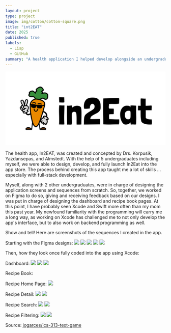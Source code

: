 ```yaml
---
layout: project
type: project
image: img/cotton/cotton-square.png
title: "int2EAT"
date: 2025
published: true
labels:
  - Lisp
  - GitHub
summary: "A health application I helped develop alongside an undergraduate team of 5 and 3 professors."
---
```


<img class="img-fluid" src="../img/intuEAT.png">

The health app, In2EAT, was created and concepted by Drs. Korpusik, Yazdansepas, and Almstedt. With the help of 5 undergraduates including myself, we were able to design, develop, and fully launch In2Eat into the app store. The process behind creating this app taught me a lot of skills ... especially with full-stack development. 

Myself, along with 2 other undergraduates, were in charge of designing the application screens and sequences from scratch. So, together, we worked on Figma to do so, giving and receiving feedback based on our designs. I was put in charge of designing the dashboard and recipe book pages. At this point, I have probably seen Xcode and Swift more often than my mom this past year. My newfound familiarity with the programming will carry me a long way, as working on Xcode has challenged me to not only develop the app's interface, but to also work on backend programming as well.

Show and tell! Here are screenshots of the sequences I created in the app. 

Starting with the Figma designs:
<img class="img-fluid" src="/Users/cat/Desktop/catportfoliosite/catbarnes.github.io/img/intuEAT SCs copy/in2Eat Figma/Screenshot 2025-01-29 at 5.34.42 PM.png">
<img class="img-fluid" src="/Users/cat/Desktop/catportfoliosite/catbarnes.github.io/img/intuEAT SCs copy/in2Eat Figma/Screenshot 2025-01-29 at 5.34.47 PM.png">
<img class="img-fluid" src="/Users/cat/Desktop/catportfoliosite/catbarnes.github.io/img/intuEAT SCs copy/in2Eat Figma/Screenshot 2025-01-29 at 5.34.54 PM.png">
<img class="img-fluid" src="/Users/cat/Desktop/catportfoliosite/catbarnes.github.io/img/intuEAT SCs copy/in2Eat Figma/Screenshot 2025-01-29 at 5.34.59 PM.png">
<img class="img-fluid" src="/Users/cat/Desktop/catportfoliosite/catbarnes.github.io/img/intuEAT SCs copy/in2Eat Figma/Screenshot 2025-01-29 at 5.35.14 PM.png">

Then, how they look once fully coded into the app using Xcode:

Dashboard:
<img class="img-fluid" src="/Users/cat/Desktop/catportfoliosite/catbarnes.github.io/img/intuEAT SCs copy/in2Eat App/DASHBOARD_BOTTOM.png">
<img class="img-fluid" src="/Users/cat/Desktop/catportfoliosite/catbarnes.github.io/img/intuEAT SCs copy/in2Eat App/DASHBOARD_TOP.png">
<img class="img-fluid" src="/Users/cat/Desktop/catportfoliosite/catbarnes.github.io/img/intuEAT SCs copy/in2Eat App/DASHBOARDPIECHART.png">

Recipe Book:

Recipe Home Page:
<img class="img-fluid" src="/Users/cat/Desktop/catportfoliosite/catbarnes.github.io/img/intuEAT SCs copy/in2Eat App/RECIPEBOOKHOME.png">

Recipe Detail:
<img class="img-fluid" src="/Users/cat/Desktop/catportfoliosite/catbarnes.github.io/img/intuEAT SCs copy/in2Eat App/RECIPEDETAIL_TOP.png">
<img class="img-fluid" src="/Users/cat/Desktop/catportfoliosite/catbarnes.github.io/img/intuEAT SCs copy/in2Eat App/RECIPEDETAIL_BOTTOM.png">

Recipe Search:
<img class="img-fluid" src="/Users/cat/Desktop/catportfoliosite/catbarnes.github.io/img/intuEAT SCs copy/in2Eat App/RECIPESEARCH.png">
<img class="img-fluid" src="/Users/cat/Desktop/catportfoliosite/catbarnes.github.io/img/intuEAT SCs copy/in2Eat App/SEARCHCURRY.png">

Recipe Filtering:
<img class="img-fluid" src="/Users/cat/Desktop/catportfoliosite/catbarnes.github.io/img/intuEAT SCs copy/in2Eat App/FILTEREXPANDED.png">
<img class="img-fluid" src="/Users/cat/Desktop/catportfoliosite/catbarnes.github.io/img/intuEAT SCs copy/in2Eat App/FILTERVIEW.png">

Source: <a href="https://github.com/jogarces/ics-313-text-game"><i class="large github icon "></i>jogarces/ics-313-text-game</a>
